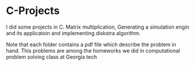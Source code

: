 C-Projects
==========

I did some projects in C. Matrix multiplication, Generating a simulation engin and its applicatoin and implementing diskstra algorithm.

Note that each folder contains a pdf file which describe the problem in hand. 
This problems are among the homeworks we did in computational problem solving class at Georgia tech
